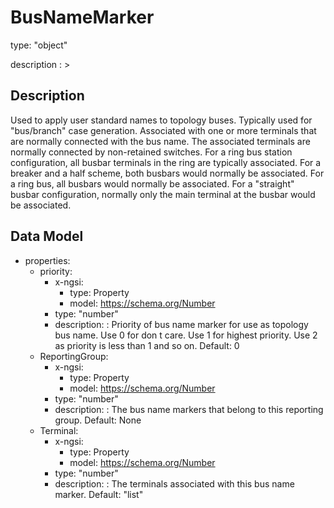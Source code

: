 # BusNameMarker
type: "object"
description : >
## Description
Used to apply user standard names to topology buses. Typically used for "bus/branch" case generation. Associated with one or more terminals that are normally connected with the bus name.    The associated terminals are normally connected by non-retained switches. For a ring bus station configuration, all busbar terminals in the ring are typically associated.   For a breaker and a half scheme, both busbars would normally be associated.  For a ring bus, all busbars would normally be associated.  For a "straight" busbar configuration, normally only the main terminal at the busbar would be associated.

## Data Model
  - properties:
    - priority:
      - x-ngsi:
        - type: Property
        - model: https://schema.org/Number
      - type: "number"
      - description: : Priority of bus name marker for use as topology bus name.  Use 0 for don t care.  Use 1 for highest priority.  Use 2 as priority is less than 1 and so on. Default: 0
    - ReportingGroup:
      - x-ngsi:
        - type: Property
        - model: https://schema.org/Number
      - type: "number"
      - description: : The bus name markers that belong to this reporting group. Default: None
    - Terminal:
      - x-ngsi:
        - type: Property
        - model: https://schema.org/Number
      - type: "number"
      - description: : The terminals associated with this bus name marker. Default: "list"
